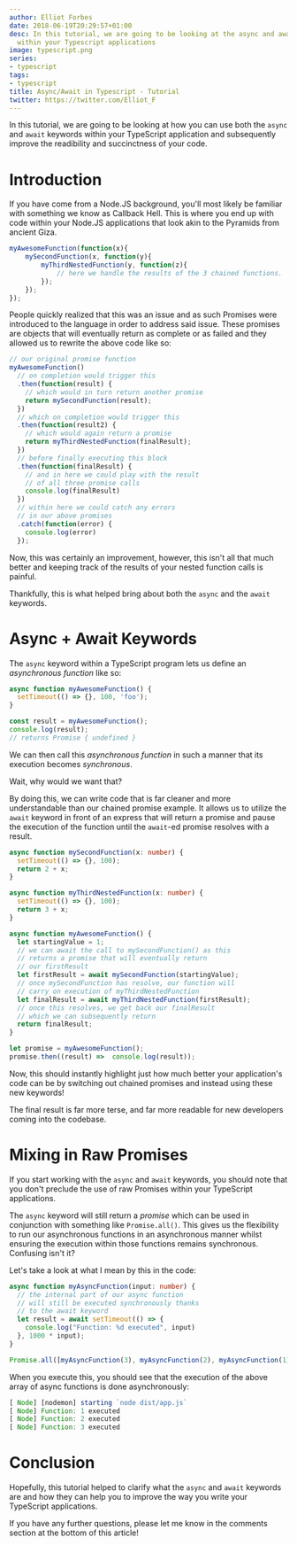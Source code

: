 ```yaml
---
author: Elliot Forbes
date: 2018-06-19T20:29:57+01:00
desc: In this tutorial, we are going to be looking at the async and await keywords
  within your Typescript applications
image: typescript.png
series:
- typescript
tags:
- typescript
title: Async/Await in Typescript - Tutorial
twitter: https://twitter.com/Elliot_F
---
```


In this tutorial, we are going to be looking at how you can use both the `async` and `await` keywords within your TypeScript application and subsequently improve the readibility and succinctness of your code.

# Introduction

If you have come from a Node.JS background, you'll most likely be familiar with something we know as Callback Hell. This is where you end up with code within your Node.JS applications that look akin to the Pyramids from ancient Giza. 

```js
myAwesomeFunction(function(x){
    mySecondFunction(x, function(y){
        myThirdNestedFunction(y, function(z){ 
            // here we handle the results of the 3 chained functions.
        });
    });
});
```

People quickly realized that this was an issue and as such Promises were introduced to the language in order to address said issue. These promises are objects that will eventually return as complete or as failed and they allowed us to rewrite the above code like so:

```js
// our original promise function
myAwesomeFunction()
  // on completion would trigger this
  .then(function(result) {
    // which would in turn return another promise
    return mySecondFunction(result);
  })
  // which on completion would trigger this
  .then(function(result2) {
    // which would again return a promise
    return myThirdNestedFunction(finalResult);
  })
  // before finally executing this block
  .then(function(finalResult) {
    // and in here we could play with the result
    // of all three promise calls
    console.log(finalResult)
  })
  // within here we could catch any errors 
  // in our above promises
  .catch(function(error) {
    console.log(error)
  });

```

Now, this was certainly an improvement, however, this isn't all that much better and keeping track of the results of your nested function calls is painful. 

Thankfully, this is what helped bring about both the `async` and the `await` keywords.

# Async + Await Keywords

The `async` keyword within a TypeScript program lets us define an *asynchronous function* like so:

```ts
async function myAwesomeFunction() {
  setTimeout(() => {}, 100, 'foo');
}

const result = myAwesomeFunction();
console.log(result);
// returns Promise { undefined }
```

We can then call this *asynchronous function* in such a manner that its execution becomes *synchronous*. 

Wait, why would we want that? 

By doing this, we can write code that is far cleaner and more understandable than our chained promise example. It allows us to utilize the `await` keyword in front of an express that will return a promise and pause the execution of the function until the `await`-ed promise resolves with a result. 

```ts
async function mySecondFunction(x: number) {
  setTimeout(() => {}, 100);
  return 2 + x;
}

async function myThirdNestedFunction(x: number) {
  setTimeout(() => {}, 100);
  return 3 + x;
}

async function myAwesomeFunction() {
  let startingValue = 1;
  // we can await the call to mySecondFunction() as this 
  // returns a promise that will eventually return
  // our firstResult
  let firstResult = await mySecondFunction(startingValue);
  // once mySecondFunction has resolve, our function will
  // carry on execution of myThirdNestedFunction
  let finalResult = await myThirdNestedFunction(firstResult);
  // once this resolves, we get back our finalResult
  // which we can subsequently return 
  return finalResult;
}

let promise = myAwesomeFunction();
promise.then((result) =>  console.log(result));
```

Now, this should instantly highlight just how much better your application's code can be by switching out chained promises and instead using these new keywords! 

The final result is far more terse, and far more readable for new developers coming into the codebase. 

# Mixing in Raw Promises

If you start working with the `async` and `await` keywords, you should note that you don't preclude the use of raw Promises within your TypeScript applications. 

The `async` keyword will still return a *promise* which can be used in conjunction with something like `Promise.all()`. This gives us the flexibility to run our asynchronous functions in an asynchronous manner whilst ensuring the execution within those functions remains synchronous. Confusing isn't it? 

Let's take a look at what I mean by this in the code:

```ts
async function myAsyncFunction(input: number) {
  // the internal part of our async function
  // will still be executed synchronously thanks
  // to the await keyword
  let result = await setTimeout(() => {
    console.log("Function: %d executed", input)
  }, 1000 * input);
}

Promise.all([myAsyncFunction(3), myAsyncFunction(2), myAsyncFunction(1)])
```

When you execute this, you should see that the execution of the above array of async functions is done asynchronously:

```js
[ Node] [nodemon] starting `node dist/app.js`
[ Node] Function: 1 executed
[ Node] Function: 2 executed
[ Node] Function: 3 executed
```

# Conclusion

Hopefully, this tutorial helped to clarify what the `async` and `await` keywords are and how they can help you to improve the way you write your TypeScript applications. 

If you have any further questions, please let me know in the comments section at the bottom of this article!